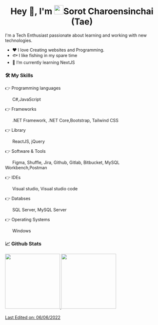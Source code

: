 <div align="center">
  <h1 align="center">Hey 👋, I'm <img src="https://emojis.slackmojis.com/emojis/images/1531849430/4246/blob-sunglasses.gif?1531849430" width="30"/>Sorot Charoensinchai (Tae)</h1>
</div>
I'm a Tech Enthusiast passionate about learning and working with new technologies.
<ul>
  <li>❤️ I love Creating websites and Programming.</li>
  <li>🐟 I like fishing in my spare time</li>
  <li>📘 I’m currently learning NextJS</li>
</ul>
<h3 align="left">🛠️ My Skills</h3>
👉 Programming languages
<p>&nbsp; &nbsp; &nbsp; C#,JavaScript</p>
👉 Frameworks
<p>&nbsp; &nbsp; &nbsp; .NET Framework, .NET Core,Bootstrap, Tailwind CSS</p>
👉 Library
<p>&nbsp; &nbsp; &nbsp; ReactJS, jQuery </p>
👉 Software & Tools
<p>&nbsp; &nbsp; &nbsp; Figma, Shuffle, Jira, Github, Gitlab, Bitbucket, MySQL Workbench,Postman</p>
👉 IDEs 
<p>&nbsp; &nbsp; &nbsp; Visual studio, Visual studio code</p>
👉 Databses 
<p>&nbsp; &nbsp; &nbsp; SQL Server, MySQL Server</p>
👉 Operating Systems 
<p>&nbsp; &nbsp; &nbsp; Windows</p>

<h3 align="left"  >📈 Github Stats</h3>
<div>
  <a href="https://github.com/vivekweb2013">
  <img height="180em" src="https://github-readme-stats.vercel.app/api?username=taemoolopliam&show_icons=true&include_all_commits=true&count_private=true"/>
  <img height="180em" src="https://github-readme-stats.vercel.app/api/top-langs/?username=taemoolopliam&layout=compact&langs_count=6"/>
</div>


  </br>
Last Edited on: 06/06/2022
